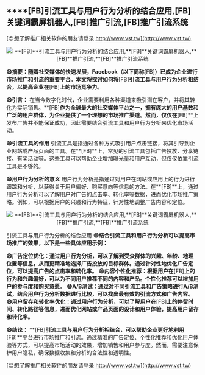## ****[FB]**引流工具与用户行为分析的结合应用,**[FB]**关键词霸屏机器人,**[FB]**推广引流,**[FB]**推广引流系统**

[😍想了解推广相关软件的朋友请登录 http://www.vst.tw](http://www.vst.tw)

 <center><img src="https://vst.tw/MP4/tuiguang/png/1.png" alt="**[FB]**引流工具与用户行为分析的结合应用,**[FB]**关键词霸屏机器人,**[FB]**推广引流,**[FB]**推广引流系统"></center>

**😄摘要：随着社交媒体的快速发展，Facebook（以下简称**[FB]**）已成为企业进行市场推广和引流的重要平台。本文将探讨如何将**[FB]**引流工具与用户行为分析相结合，以提高企业在**[FB]**上的市场竞争力。**

**😄引言：**
在当今数字化时代，企业需要利用各种渠道来吸引潜在客户，并将其转化为实际销售。**[FB]**作为全球最大的社交媒体平台之一，拥有庞大的用户基数和广泛的用户群体，为企业提供了一个理想的市场推广渠道。然而，仅仅在**[FB]**上发布广告并不能保证成功，因此需要结合引流工具和用户行为分析来优化市场活动。

**😄引流工具的作用**
引流工具是指通过各种方式吸引用户点击链接，将其引导到企业网站或产品页面的工具。在**[FB]**上，常见的引流工具包括广告投放、分享链接、有奖活动等。这些工具可以帮助企业增加曝光量和用户互动，但仅仅依靠引流工具是不够的。

**😄用户行为分析的意义**
用户行为分析是指通过对用户在网站或应用上的行为进行跟踪和分析，以获得关于用户偏好、购买意向等信息的方法。在**[FB]**上，通过用户行为分析可以了解用户对广告的点击率、转化率等数据，进而优化市场推广策略。例如，可以根据用户的兴趣和行为特征，针对性地调整广告内容和定位。

 <center><img src="https://vst.tw/MP4/tuiguang/png/5.png" alt="**[FB]**引流工具与用户行为分析的结合应用,**[FB]**关键词霸屏机器人,**[FB]**推广引流,**[FB]**推广引流系统"></center>

引流工具与用户行为分析的结合应用
**😄结合引流工具和用户行为分析可以提高市场推广的效果，以下是一些具体应用示例：**

**😄广告定位优化：通过用户行为分析，可以了解到受众群体的兴趣、年龄、地理位置等信息，从而更精准地选择广告投放的目标群体。通过针对性地优化广告定位，可以提高广告的点击率和转化率。**
**😄内容个性化推荐：根据用户在**[FB]**上的行为和兴趣偏好，可以为不同用户推荐不同的内容和产品。个性化推荐可以增加用户的参与度和购买意愿。**
**😄A/B测试：通过对不同引流工具和广告策略进行A/B测试，结合用户行为分析数据进行比较，可以找出最有效的引流方式和广告内容。**
**😄用户留存和转化率优化：通过用户行为分析，可以了解用户在**[FB]**上的停留时间、转化路径等信息，进而优化网站或产品页面的设计和用户体验，提高用户留存和转化率。**

**😄结论：**
**[FB]**引流工具与用户行为分析相结合，可以帮助企业更好地利用**[FB]**平台进行市场推广和引流。通过精准的广告定位、个性化推荐和优化用户体验等方式，可以提高市场活动的效果，增加销售和用户参与度。然而，需要注意保护用户隐私，确保数据收集和分析的合法性和透明性。

[😍想了解推广相关软件的朋友请登录 http://www.vst.tw](http://www.vst.tw)



